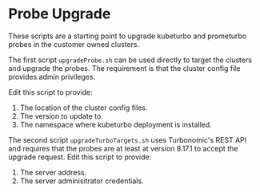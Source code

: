 # Probe Upgrade

These scripts are a starting point to upgrade kubeturbo and prometurbo probes in the customer owned clusters.

The first script `upgradeProbe.sh` can be used directly to target the clusters and upgrade the probes.
The requirement is that the cluster config file provides admin privileges.

Edit this script to provide:

1. The location of the cluster config files.
2. The version to update to.
3. The namespace where kubeturbo deployment is installed.


The second script `upgradeTurboTargets.sh` uses Turbonomic's REST API and requires that the probes are at least at version 8.17.1 to accept the upgrade request.
Edit this script to provide:

1. The server address.
2. The server adminisitrator credentials.
